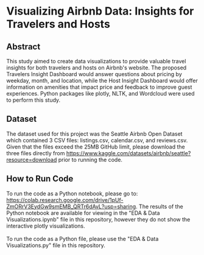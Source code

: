 # Visualizing Airbnb Data: Insights for Travelers and Hosts

## Abstract
This study aimed to create data visualizations to provide valuable travel insights for both travelers and hosts on Airbnb's website. The proposed Travelers Insight Dashboard would answer questions about pricing by weekday, month, and location, while the Host Insight Dashboard would offer information on amenities that impact price and feedback to improve guest experiences. Python packages like plotly, NLTK, and Wordcloud were used to perform this study.

## Dataset
The dataset used for this project was the Seattle Airbnb Open Dataset which contained 3 CSV files: listings.csv, calendar.csv, and reviews.csv.
Given that the files exceed the 25MB GitHub limit, please download the three files directly from https://www.kaggle.com/datasets/airbnb/seattle?resource=download prior to running the code. 

## How to Run Code
To run the code as a Python notebook, please go to: https://colab.research.google.com/drive/1pUf-ZmORrV3EydGw9smEMB_QRTr6dAvL?usp=sharing. The results of the Python notebook are available for viewing in the "EDA & Data Visualizations.ipynb" file in this repository, however they do not show the interactive plotly visualizations. <br> <br>
To run the code as a Python file, please use the "EDA & Data Visualizations.py" file in this repository.

